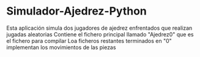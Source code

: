# Simulador-Ajedrez-Python
Esta aplicación simula dos jugadores de ajedrez enfrentados que realizan jugadas aleatorias
Contiene el fichero principal llamado "Ajedrez0" que es el fichero para compilar
Loa ficheros restantes terminados en "0" implementan los movimientos de las piezas

